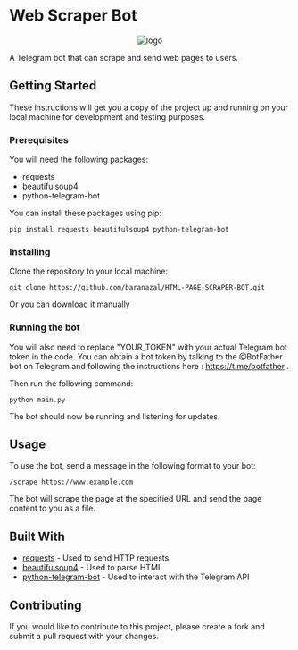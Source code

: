 # Web Scraper Bot

<p align="center">
<a target="_blank"><img src = "https://user-images.githubusercontent.com/72268356/210573282-a0d4527f-6edc-463c-af4f-10e48112d157.jpg" alt="logo"></a>
   </p>

A Telegram bot that can scrape and send web pages to users.

## Getting Started

These instructions will get you a copy of the project up and running on your local machine for development and testing purposes.

### Prerequisites

You will need the following packages:

- requests
- beautifulsoup4
- python-telegram-bot

You can install these packages using pip:

```
pip install requests beautifulsoup4 python-telegram-bot
```

### Installing

Clone the repository to your local machine:

```
git clone https://github.com/baranazal/HTML-PAGE-SCRAPER-BOT.git
```

Or you can download it manually 

### Running the bot

You will also need to replace "YOUR_TOKEN" with your actual Telegram bot token in the code. You can obtain a bot token by talking to the @BotFather bot on Telegram and following the instructions here : https://t.me/botfather . 


Then run the following command:

```
python main.py
```


The bot should now be running and listening for updates.

## Usage

To use the bot, send a message in the following format to your bot:

```
/scrape https://www.example.com
```


The bot will scrape the page at the specified URL and send the page content to you as a file.

## Built With

- [requests](https://pypi.org/project/requests/) - Used to send HTTP requests
- [beautifulsoup4](https://pypi.org/project/beautifulsoup4/) - Used to parse HTML
- [python-telegram-bot](https://pypi.org/project/python-telegram-bot/) - Used to interact with the Telegram API

## Contributing

If you would like to contribute to this project, please create a fork and submit a pull request with your changes.
